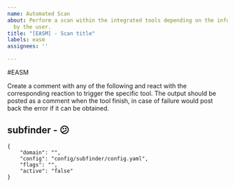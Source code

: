 ```yaml
---
name: Automated Scan
about: Perform a scan within the integrated tools depending on the information provided
  by the user.
title: "[EASM] - Scan title"
labels: easm
assignees: ''

---
```


#EASM

Create a comment with any of the following and react with the corresponding reaction to trigger the specific tool. The output should be posted as a comment when the tool finish, in case of failure would post back the error if it can be obtained.

## subfinder - 😕
```
{
    "domain": "",
    "config": "config/subfinder/config.yaml",
    "flags": "",
    "active": "false"
}
```
